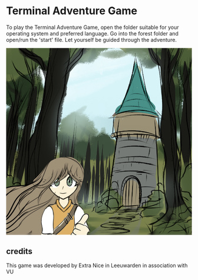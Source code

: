# Terminal Adventure Game

To play the Terminal Adventure Game, open the folder suitable for your operating system and preferred language. Go into the forest folder and open/run the 'start' file. Let yourself be guided through the adventure.

![The girl has lost her parrot](https://github.com/AnneliesVlaar/Terminal-Adventure-Game/blob/94c1a1dfa87625bb0089b58de9f461ae5c9932e9/Terminal%20Adventure%20Game%20-%20Windows%20-%20EN/forest/forest.png)

## credits
This game was developed by Extra Nice in Leeuwarden in association with VU

